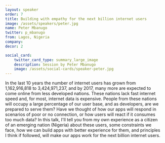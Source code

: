 ```yaml
---
layout: speaker
order: 7
title: Building with empathy for the next billion internet users
image: /assets/speakers/peter.jpg
name: Peter Mbanugo
twitter: p_mbanugo
from: Lagos, Nigeria
company:
decor: 2

social_card:
    twitter_card_type: summary_large_image
    description: Session by Peter Mbanugo
    image: /assets/social-cards/speaker-peter.jpg
---
```


In the last 10 years the number of internet users has grown from 1,162,916,818 to 3,424,971,237, and by 2017, many more are expected to come online from less developed nations. These nations lack fast internet speed and, for most, internet data is expensive. People from these nations will occupy a large percentage of our user base, and as developers, are we prepared to serve them? Have we thought of how our apps will respond in scenarios of poor or no connection, or how users will react if it consumes too much data? In this talk, I'll tell you from my own experience as a citizen of an emerging nation (Nigeria) about these users, some constraints we face, how we can build apps with better experience for them, and principles I think if followed, will make our apps work for the next billion internet users.